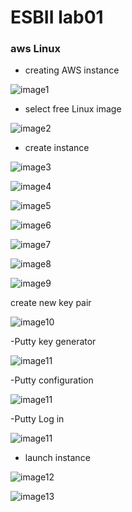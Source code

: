 # ESBII lab01  #
### **aws Linux** ###

- creating AWS instance 
 
![image1](https://scontent-sin1-1.xx.fbcdn.net/hphotos-xfp1/v/t1.0-9/11060004_931143516946993_3623600948366032018_n.jpg?oh=139175ea179ade88c305ff57fa1bc8c5&oe=561989AE)


- select free Linux image

![image2](https://m.ak.fbcdn.net/sphotos-g.ak/hphotos-ak-xaf1/v/t1.0-9/s720x720/10985933_931144120280266_8182472724670521102_n.jpg?oh=56b7325b86cf1804f9cc2160e0e508a5&oe=5651DF13&__gda__=1444412148_e319a2e535ce3052359c62582443388a)

- create instance

![image3](https://scontent-sin1-1.xx.fbcdn.net/hphotos-xft1/v/t1.0-9/s720x720/1625458_931144143613597_7851607417897089973_n.jpg?oh=356dd577269bf1a36362ed24778d52c4&oe=56506562)

![image4](https://scontent-sin1-1.xx.fbcdn.net/hphotos-xtf1/v/t1.0-9/s720x720/11745745_931144166946928_8241707057898273007_n.jpg?oh=ea2be3a81067955d4c34620cd4f53dbb&oe=5656A4BA)

![image5](https://m.ak.fbcdn.net/sphotos-d.ak/hphotos-ak-xfp1/v/t1.0-9/s720x720/11738111_931144190280259_7668926792146429077_n.jpg?oh=f69ebe25c735573597d14123e8b59efa&oe=564C0C63&__gda__=1448751955_042003d657213bfa0c07aeeb4f048206)

![image6](https://scontent-sin1-1.xx.fbcdn.net/hphotos-xpf1/v/t1.0-9/s720x720/11737950_931144210280257_672723462053074294_n.jpg?oh=d799d61a6277505d8922e4dce9d1d014&oe=560EE649)


![image7](https://m.ak.fbcdn.net/sphotos-a.ak/hphotos-ak-xta1/v/t1.0-9/s720x720/11542114_931144230280255_34209684260424090_n.jpg?oh=5ad4aba48cf22b54ff4fd86579175674&oe=565C300F&__gda__=1444988429_b92204d095cac925e0fb380828839d8d)

![image8](https://scontent-sin1-1.xx.fbcdn.net/hphotos-xfa1/v/t1.0-9/s720x720/11227858_931144250280253_4360913656281427868_n.jpg?oh=2398465ee42eb3263cfd15b20c5c08db&oe=5617F00F)

![image9](https://scontent-sin1-1.xx.fbcdn.net/hphotos-xft1/v/t1.0-9/s720x720/11745960_931144396946905_8396286159488293755_n.jpg?oh=2da82c942f25fe34d6f52bf9c6d86b05&oe=561AA520)

create new key pair

![image10](https://fbcdn-sphotos-g-a.akamaihd.net/hphotos-ak-xta1/v/t1.0-9/11700810_929836910411617_5475910015916802414_n.jpg?oh=4d083a0c9b845c76968f726004d59123&oe=56594881&__gda__=1444429832_f696e9e0a8f8ad5da6fa603ae4842114)

-Putty key generator

![image11](https://scontent-sin1-1.xx.fbcdn.net/hphotos-xtf1/v/l/t1.0-9/s720x720/11745445_931144503613561_2082267606045290765_n.jpg?oh=d60ec8cd5b502264fac8e098c2f05e82&oe=56560A44)

-Putty configuration

![image11](https://scontent-sin1-1.xx.fbcdn.net/hphotos-xap1/v/t1.0-9/s720x720/11209443_931144520280226_4261886335696252057_n.jpg?oh=6c98e7fd791f443921428d3055b034b9&oe=56204DE8)

-Putty Log in

![image11](https://scontent-sin1-1.xx.fbcdn.net/hphotos-xpf1/v/t1.0-9/s720x720/11694997_931144530280225_5219801565378717507_n.jpg?oh=71ca4bbd40d58e024ba3871b240fe4e0&oe=565BC93E)

- launch instance

![image12](https://m.ak.fbcdn.net/sphotos-d.ak/hphotos-ak-xpt1/v/t1.0-9/11221457_931152860279392_5906957966625916830_n.jpg?oh=81e84a64a9187b698f332ac6603286be&oe=56531B25&__gda__=1444281121_1edffb0b357c47439a993e84d551cf8f)

![image13](https://scontent-sin1-1.xx.fbcdn.net/hphotos-xpf1/v/t1.0-9/s720x720/11695816_931144546946890_382904050443177789_n.jpg?oh=1787a47a40ac682569a79dc2992ba668&oe=564ECF14)



